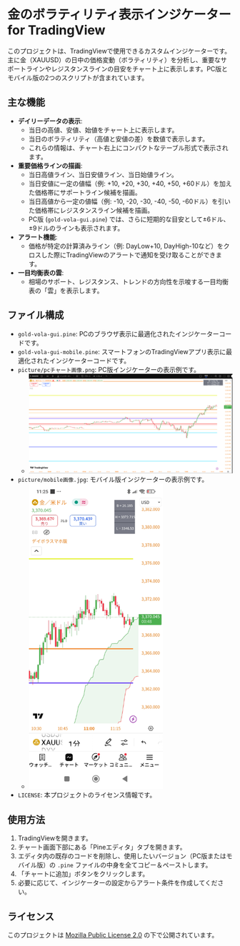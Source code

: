 # 金のボラティリティ表示インジケーター for TradingView

このプロジェクトは、TradingViewで使用できるカスタムインジケーターです。主に金（XAUUSD）の日中の価格変動（ボラティリティ）を分析し、重要なサポートラインやレジスタンスラインの目安をチャート上に表示します。PC版とモバイル版の2つのスクリプトが含まれています。

## 主な機能

*   **デイリーデータの表示**:
    *   当日の高値、安値、始値をチャート上に表示します。
    *   当日のボラティリティ（高値と安値の差）を数値で表示します。
    *   これらの情報は、チャート右上にコンパクトなテーブル形式で表示されます。
*   **重要価格ラインの描画**:
    *   当日高値ライン、当日安値ライン、当日始値ライン。
    *   当日安値に一定の値幅（例: +10, +20, +30, +40, +50, +60ドル）を加えた価格帯にサポートライン候補を描画。
    *   当日高値から一定の値幅（例: -10, -20, -30, -40, -50, -60ドル）を引いた価格帯にレジスタンスライン候補を描画。
    *   PC版 (`gold-vola-gui.pine`) では、さらに短期的な目安として±6ドル、±9ドルのラインも表示されます。
*   **アラート機能**:
    *   価格が特定の計算済みライン（例: DayLow+10, DayHigh-10など）をクロスした際にTradingViewのアラートで通知を受け取ることができます。
*   **一目均衡表の雲**:
    *   相場のサポート、レジスタンス、トレンドの方向性を示唆する一目均衡表の「雲」を表示します。

## ファイル構成

*   `gold-vola-gui.pine`: PCのブラウザ表示に最適化されたインジケーターコードです。
*   `gold-vola-gui-mobile.pine`: スマートフォンのTradingViewアプリ表示に最適化されたインジケーターコードです。
*   `picture/pcチャート画像.png`: PC版インジケーターの表示例です。
    *   <img src="picture/pcチャート画像.png" width="500" alt="PC版チャート">
*   `picture/mobile画像.jpg`: モバイル版インジケーターの表示例です。
    *   <img src="picture/mobile画像.jpg" width="300" alt="モバイル版チャート">
*   `LICENSE`: 本プロジェクトのライセンス情報です。

## 使用方法

1.  TradingViewを開きます。
2.  チャート画面下部にある「Pineエディタ」タブを開きます。
3.  エディタ内の既存のコードを削除し、使用したいバージョン（PC版またはモバイル版）の `.pine` ファイルの中身を全てコピー＆ペーストします。
4.  「チャートに追加」ボタンをクリックします。
5.  必要に応じて、インジケーターの設定からアラート条件を作成してください。

## ライセンス

このプロジェクトは [Mozilla Public License 2.0](LICENSE) の下で公開されています。 